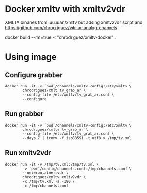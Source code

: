 # Docker xmltv with xmltv2vdr


XMLTV binaries from iuuuuan/xmltv but adding xmltv2vdr script and https://github.com/chrodriguez/vdr-ar-analog-channels

docker build --rm=true -t "chrodriguez/xmltv-docker" .

# Using image

## Configure grabber

```
docker run -it -v `pwd`/channels/xmltv-config:/etc/xmltv \
        chrodriguez/xmlt tv_grab_ar \
        --config-file /etc/xmltv/tv_grab_ar.conf \
        --configure
```

## Run grabber

```
docker run -it -v `pwd`/channels/xmltv-config:/etc/xmltv \
        chrodriguez/xmltv tv_grab_ar \
        --config-file /etc/xmltv/tv_grab_ar.conf \
        --days 7 | iconv -f iso88591 -t utf8 > /tmp/tv.xml
```

## Run xmltv2vdr

```
docker run -it -v /tmp/tv.xml:/tmp/tv.xml \
        -v `pwd`/config/channels.conf:/tmp/channels.conf \
        --net=container:vdr \
        chrodriguez/xmltv xmltv2vdr \
        -x /tmp/tv.xml -a -180 \
        -c /tmp/channels.conf
```

